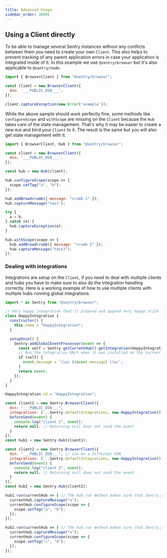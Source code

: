```yaml
---
title: Advanced Usage
sidebar_order: 30001
---
```


## Using a Client directly

To be able to manage several Sentry instances without any conflicts between them you need to create your own `Client`.
This also helps to prevent tracking of any parent application errors in case your application is integrated
inside of it. In this example we use `@sentry/browser` but it's also applicable to `@sentry/node`.

```javascript
import { BrowserClient } from "@sentry/browser";

const client = new BrowserClient({
  dsn: '___PUBLIC_DSN___',
});

client.captureException(new Error('example'));
```

While the above sample should work perfectly fine, some methods like `configureScope` and `withScope` are missing on the `Client` because the `Hub` takes care of the state management. That's why it may be easier to create a new `Hub` and bind your `Client` to it. The result is the same but you will also get state management with it.

```javascript
import { BrowserClient, Hub } from "@sentry/browser";

const client = new BrowserClient({
  dsn: '___PUBLIC_DSN___',
});

const hub = new Hub(client);

hub.configureScope(scope => {
  scope.setTag("a", "b");
});

hub.addBreadcrumb({ message: "crumb 1" });
hub.captureMessage("test");

try {
  a = b;
} catch (e) {
  hub.captureException(e);
}

hub.withScope(scope => {
  hub.addBreadcrumb({ message: "crumb 2" });
  hub.captureMessage("test2");
});
```

### Dealing with integrations

Integrations are setup on the `Client`, if you need to deal with multiple clients and hubs you have to make sure to also do the integration handling correctly. 
Here is a working example of how to use multiple clients with multiple hubs running global integrations.

```js
import * as Sentry from "@sentry/browser";

// Very happy integration that'll prepend and append very happy stick figure to the message
class HappyIntegration {
  constructor() {
    this.name = "HappyIntegration";
  }

  setupOnce() {
    Sentry.addGlobalEventProcessor(event => {
      const self = Sentry.getCurrentHub().getIntegration(HappyIntegration);
      // Run the integration ONLY when it was installed on the current Hub
      if (self) {
        event.message = `\\o/ ${event.message} \\o/`;
      }
      return event;
    });
  }
}

HappyIntegration.id = "HappyIntegration";

const client1 = new Sentry.BrowserClient({
  dsn: "___PUBLIC_DSN___",
  integrations: [...Sentry.defaultIntegrations, new HappyIntegration()],
  beforeSend(event) {
    console.log("client 1", event);
    return null; // Returning null does not send the event
  }
});
const hub1 = new Sentry.Hub(client1);

const client2 = new Sentry.BrowserClient({
  dsn: "___PUBLIC_DSN___", // Can be a different DSN
  integrations: [...Sentry.defaultIntegrations, new HappyIntegration()],
  beforeSend(event) {
    console.log("client 2", event);
    return null; // Returning null does not send the event
  }
});
const hub2 = new Sentry.Hub(client2);

hub1.run(currentHub => { // The hub.run method makes sure that Sentry.getCurrentHub() returns this hub during the callback
  currentHub.captureMessage("a");
  currentHub.configureScope(scope => {
    scope.setTag("a", "b");
  });
});

hub2.run(currentHub => { // The hub.run method makes sure that Sentry.getCurrentHub() returns this hub during the callback
  currentHub.captureMessage("x");
  currentHub.configureScope(scope => {
    scope.setTag("c", "d");
  });
});
```
